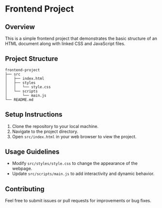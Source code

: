# Frontend Project

## Overview
This is a simple frontend project that demonstrates the basic structure of an HTML document along with linked CSS and JavaScript files.

## Project Structure
```
frontend-project
├── src
│   ├── index.html
│   ├── styles
│   │   └── style.css
│   └── scripts
│       └── main.js
└── README.md
```

## Setup Instructions
1. Clone the repository to your local machine.
2. Navigate to the project directory.
3. Open `src/index.html` in your web browser to view the project.

## Usage Guidelines
- Modify `src/styles/style.css` to change the appearance of the webpage.
- Update `src/scripts/main.js` to add interactivity and dynamic behavior.

## Contributing
Feel free to submit issues or pull requests for improvements or bug fixes.